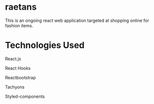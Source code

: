# raetans
This is an ongoing react web application targeted at shopping online for fashion items.

# Technologies Used
React.js

React Hooks

Reactbootstrap

Tachyons

Styled-components


